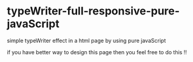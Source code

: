 # typeWriter-full-responsive-pure-javaScript


simple typeWriter effect in a html page by using pure javaScript 

if you have better way to design  this page then you feel free to do this  !!
